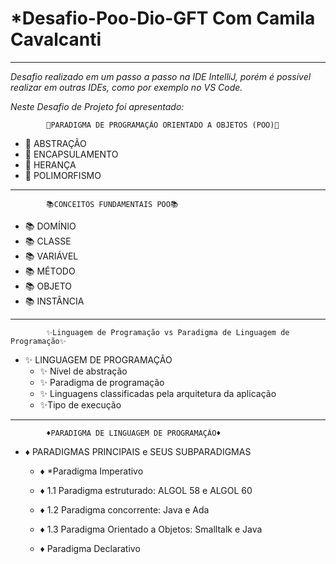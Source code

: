 # *Desafio-Poo-Dio-GFT Com Camila Cavalcanti
****************************************************************

*Desafio realizado em um passo a passo na IDE IntelliJ, porém é possível realizar em outras IDEs, como por exemplo no VS Code.*

*Neste Desafio de Projeto foi apresentado:*

            📝PARADIGMA DE PROGRAMAÇÃO ORIENTADO A OBJETOS (POO)📝
            
*   📝 ABSTRAÇÃO
*   📝 ENCAPSULAMENTO
*   📝 HERANÇA
*   📝 POLIMORFISMO

*****************************************************************
            📚CONCEITOS FUNDAMENTAIS POO📚

* 📚 DOMÍNIO
* 📚 CLASSE
* 📚 VARIÁVEL
* 📚 MÉTODO
* 📚 OBJETO
* 📚 INSTÂNCIA

*****************************************************************
            ✨Linguagem de Programação vs Paradigma de Linguagem de Programação✨

* ✨ LINGUAGEM DE PROGRAMAÇÃO
  * ✨ Nível de abstração
  * ✨ Paradigma de programação
  * ✨ Linguagens classificadas pela arquitetura da aplicação
  * ✨Tipo de execução

*****************************************************************
            ♦PARADIGMA DE LINGUAGEM DE PROGRAMAÇÃO♦
          
* ♦ PARADIGMAS PRINCIPAIS e SEUS SUBPARADIGMAS
    * ♦ *Paradigma Imperativo
    * ♦ 1.1 Paradigma estruturado: ALGOL 58 e ALGOL 60
    * ♦ 1.2 Paradigma concorrente: Java e Ada
    * ♦ 1.3 Paradigma Orientado a Objetos: Smalltalk e Java

    * ♦ Paradigma Declarativo

